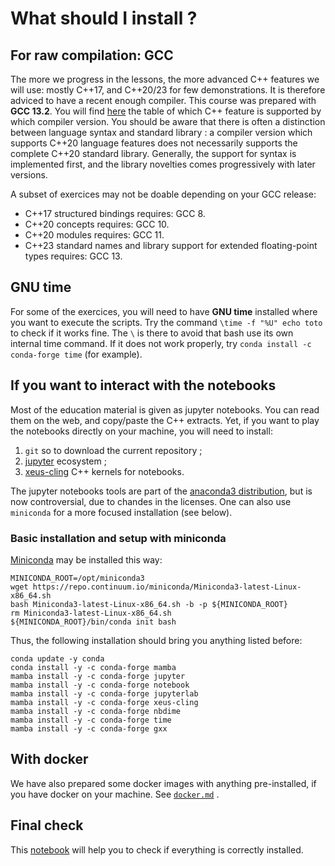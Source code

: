 
# What should I install ?

## For raw compilation: GCC

The more we progress in the lessons, the more advanced C++ features we will use: mostly C++17, and C++20/23 for few demonstrations. It is therefore adviced to have a recent enough compiler. This course was prepared with **GCC 13.2**. You will find [here](https://en.cppreference.com/w/cpp/compiler_support) the table of which C++ feature is supported by which compiler version. You should be aware that there is often a distinction between language syntax and standard library : a compiler version which supports C++20 language features does not necessarily supports the complete C++20 standard library. Generally, the support for syntax is implemented first, and the library novelties comes progressively with later versions.

A subset of exercices may not be doable depending on your GCC release:
- C++17 structured bindings requires: GCC 8.
- C++20 concepts requires: GCC 10.
- C++20 modules requires: GCC 11.
- C++23 standard names and library support for extended floating-point types requires: GCC 13.

## GNU time

For some of the exercices, you will need to have **GNU time** installed where you want to execute the scripts. Try the command `\time -f "%U" echo toto` to check if it works fine. The `\` is there to avoid that bash use its own internal time command. If it does not work properly, try `conda install -c conda-forge time` (for example). 

## If you want to interact with the notebooks

Most of the education material is given as jupyter notebooks. You can read them on the web, and copy/paste the C++ extracts. Yet, if you want to play the notebooks directly on your machine, you will need to install:
1. `git` so to download the current repository ;
2. [jupyter](https://jupyter.org/) ecosystem ;
3. [xeus-cling](https://xeus-cling.readthedocs.io/en/latest/) C++ kernels for notebooks.

The jupyter notebooks tools are part of the [anaconda3 distribution](https://www.anaconda.com/), but is now controversial, due to chandes in the licenses. One can also use `miniconda` for a more focused installation (see below).

### Basic installation and setup with miniconda

[Miniconda](https://docs.conda.io/en/latest/miniconda.html) may be installed this way:
```
MINICONDA_ROOT=/opt/miniconda3
wget https://repo.continuum.io/miniconda/Miniconda3-latest-Linux-x86_64.sh
bash Miniconda3-latest-Linux-x86_64.sh -b -p ${MINICONDA_ROOT}
rm Miniconda3-latest-Linux-x86_64.sh
${MINICONDA_ROOT}/bin/conda init bash
```

Thus, the following installation should bring you anything listed before:
```
conda update -y conda
conda install -y -c conda-forge mamba
mamba install -y -c conda-forge jupyter
mamba install -y -c conda-forge notebook
mamba install -y -c conda-forge jupyterlab
mamba install -y -c conda-forge xeus-cling
mamba install -y -c conda-forge nbdime
mamba install -y -c conda-forge time
mamba install -y -c conda-forge gxx
```

## With docker

We have also prepared some docker images with anything pre-installed, if you have docker on your machine. See [`docker.md`](docker.md) .


## Final check

This [notebook](check-notebook.ipynb) will help you to check if everything is correctly installed.

